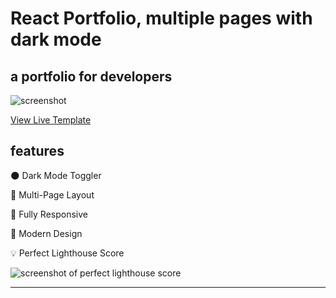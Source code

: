 # React Portfolio, multiple pages with dark mode

## a portfolio for developers

![screenshot](https://drive.google.com/file/d/1-4FdI2SKY0JZusscdcaOcrIznVRJWwzP/view?usp=share_link)

[View Live Template](https://portafolio-javierfonseca.netlify.app/) 

## features

🌑 Dark Mode Toggler

📖 Multi-Page Layout

📱 Fully Responsive

🎨 Modern Design

💡 Perfect Lighthouse Score

![screenshot of perfect lighthouse score](https://user-images.githubusercontent.com/18350557/179609620-847374a6-23e6-4432-b7a8-181d7d9bf026.png)


---

